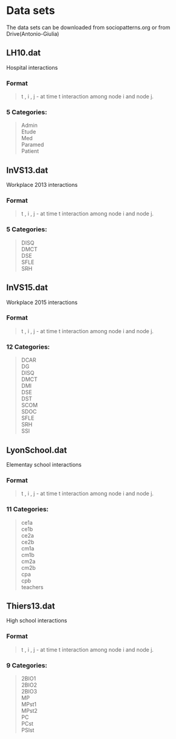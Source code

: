 # Data sets

The data sets can be downloaded from sociopatterns.org or from Drive(Antonio-Giulia)


## LH10.dat
Hospital interactions  
### Format 
> t , i , j - at time t interaction among node i and node j.   
### 5 Categories: 
> Admin  
> Etude  
> Med  
> Paramed  
> Patient  


## InVS13.dat
Workplace 2013 interactions  
### Format 
> t , i , j - at time t interaction among node i and node j.   
### 5 Categories: 
> DISQ   
> DMCT   
> DSE    
> SFLE  
> SRH


## InVS15.dat
Workplace 2015 interactions  
### Format 
> t , i , j - at time t interaction among node i and node j.   
### 12 Categories: 
> DCAR   
> DG  
> DISQ   
> DMCT    
> DMI     
> DSE     
> DST    
> SCOM   
> SDOC  
> SFLE   
> SRH    
> SSI


## LyonSchool.dat
Elementay school interactions  
### Format 
> t , i , j - at time t interaction among node i and node j.   
### 11 Categories: 
> ce1a    
> ce1b    
> ce2a    
> ce2b    
> cm1a   
> cm1b   
> cm2a    
> cm2b    
> cpa     
> cpb     
> teachers


## Thiers13.dat
High school interactions  
### Format 
> t , i , j - at time t interaction among node i and node j.   
### 9 Categories: 
> 2BIO1   
> 2BIO2  
> 2BIO3  
> MP  
> MPst1   
> MPst2   
> PC      
> PCst    
> PSIst
